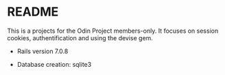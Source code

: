 # README

This is a projects for the Odin Project members-only. It focuses on session cookies, authentification and using the devise gem. 

* Rails version 7.0.8

* Database creation: sqlite3

